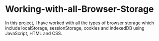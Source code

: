 # Working-with-all-Browser-Storage
In this project, I have worked with all the types of browser storage which include localStorage, sessionStorage, cookies and indexedDB using JavaScript, HTML and CSS.
